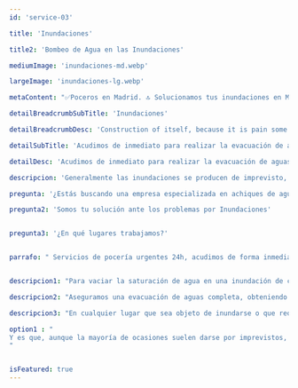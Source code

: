 ```yaml
---
id: 'service-03'

title: 'Inundaciones'

title2: 'Bombeo de Agua en las Inundaciones'

mediumImage: 'inundaciones-md.webp'

largeImage: 'inundaciones-lg.webp'

metaContent: "✅Poceros en Madrid. 🔝 Solucionamos tus inundaciones en Madrid 24 horas. 📢 Contamos con los mejores precios. ☎️​ 680 394 539"

detailBreadcrumbSubTitle: 'Inundaciones'

detailBreadcrumbDesc: 'Construction of itself, because it is pain some proper style design occur are pleasure'

detailSubTitle: 'Acudimos de inmediato para realizar la evacuación de aguas por inundaciones.'

detailDesc: 'Acudimos de inmediato para realizar la evacuación de aguas por inundaciones.'

descripcion: 'Generalmente las inundaciones se producen de imprevisto, ya sea por una fuerte tormenta que produce un garaje inundado, o una vivienda, el dejar algún grifo abierto por despiste, la rotura de alguna tubería, etc… Principalmente ocasionado por la saturación de los desagües que no logran desaguar tal cantidad de agua y provocando su saturación, o no se les ha realizado el debido mantenimiento y por ello evacuan bien.'

pregunta: '¿Estás buscando una empresa especializada en achiques de agua en inundaciones?'

pregunta2: 'Somos tu solución ante los problemas por Inundaciones'


pregunta3: '¿En qué lugares trabajamos?'


parrafo: " Servicios de pocería urgentes 24h, acudimos de forma inmediata a realizar la evacuación de aguas por inundaciones."


descripcion1: "Para vaciar la saturación de agua en una inundación de cualquier superficie, ya sea el hueco de un ascensor, un garaje, sótanos, obras, viviendas, etc... Nuestro equipo de operarios esta disponible las 24h con un servicio urgente para la evacuación de aguas al igual que en de desatascos, tras la llamada están preparados para acudir de inmediato con nuestros camiones de limpieza y succión de aguas, que cuentan con instrumentos de bombeo de aguas en función de las necesidades del cliente."

descripcion2: "Aseguramos una evacuación de aguas completa, obteniendo los mejores resultados en el menor tiempo posible."

descripcion3: "En cualquier lugar que sea objeto de inundarse o que requiera el vaciado de agua. Realizamos achiques de aguas, incluso de forma urgente, ante inundaciones de media o alta intensidad, en garajes, aguas pluviales, filtraciones en tuberías y desagües, fuentes del jardín, estanques y depósitos de agua, aguas residuales… Estamos especializados, igualmente, en el vaciado y limpieza de piscinas. Para todas estas cuestiones, ofrecemos también un servicio de mantenimiento con contrato anual."

option1 : "
Y es que, aunque la mayoría de ocasiones suelen darse por imprevistos, un correcto mantenimiento puede ayudar a prevenir estas averías o a evitar que se profundicen los daños. Grupal puede realizarte limpiezas y mantenimientos periódicos, ponte en contacto con nosotros para solicitar un presupuesto. Sin compromiso.
"


isFeatured: true
---
```

